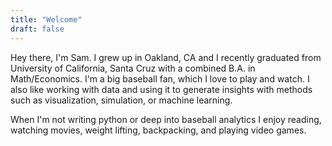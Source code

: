```yaml
---
title: "Welcome"
draft: false
---
```

Hey there, I'm Sam. I grew up in Oakland, CA and I recently graduated from University of California, Santa Cruz with a combined B.A. in Math/Economics. I'm a big baseball fan, which I love to play and watch. I also like working with data and using it to generate insights with methods such as visualization, simulation, or machine learning. 

When I'm not writing python or deep into baseball analytics I enjoy reading, watching movies, weight lifting, backpacking, and playing video games. 
